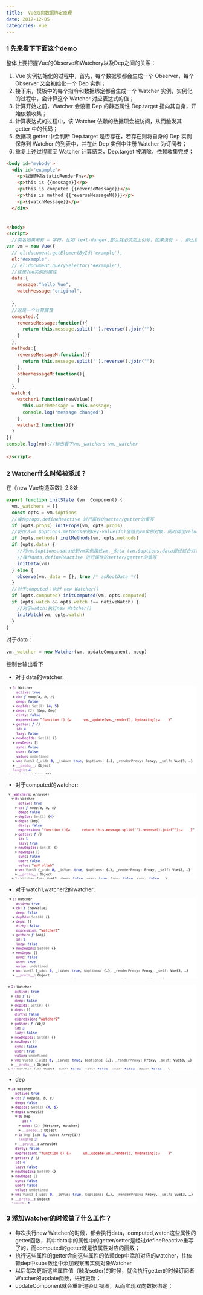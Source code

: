 ```yaml
---
title:  Vue双向数据绑定原理
date: 2017-12-05
categories: vue
---
```


### 1 先来看下下面这个demo

整体上要把握Vue的Observe和Watchery以及Dep之间的关系：

1. Vue 实例初始化的过程中，首先，每个数据项都会生成一个 Observer，每个 Observer 又会初始化一个 Dep 实例；
2. 接下来，模板中的每个指令和数据绑定都会生成一个 Watcher 实例，实例化的过程中，会计算这个 Watcher 对应表达式的值；
3. 计算开始之前，Watcher 会设置 Dep 的静态属性 Dep.target 指向其自身，开始依赖收集；
4. 计算表达式的过程中，该 Watcher 依赖的数据项会被访问，从而触发其 getter 中的代码；
5. 数据项 getter 中会判断 Dep.target 是否存在，若存在则将自身的 Dep 实例保存到 Watcher 的列表中，并在此 Dep 实例中注册 Watcher 为订阅者；
6. 重复上述过程直至 Watcher 计算结束，Dep.target 被清除，依赖收集完成；

```html
<body id='mybody'>
  <div id='example'>
    <p>我是静态staticRenderFns</p>
    <p>this is {{message}}</p>
    <p>this is computed {{reverseMessage}}</p>
    <p>this is method {{reverseMessageM()}}</p>
    <p>{{watchMessage}}</p>
  </div>
    
  
</body>
<script>
  //类名如果带有 — 字符，比如 text-danger,那么就必须加上引号，如果没有 - ，那么就不需要加引号；
var vm = new Vue({
  // el:document.getElementById('example'),
  el:"#example",
  // el:document.querySelector('#example'),
  //这是Vue实例的属性
  data:{
    message:"hello Vue",
    watchMessage:"original",
    
  },
  //这是一个计算属性
  computed:{
    reverseMessage:function(){
      return this.message.split('').reverse().join("");
    }
  },
  methods:{
    reverseMessageM:function(){
      return this.message.split('').reverse().join("");
    },
    otherMessageM:function(){
    }
  },
  watch:{
    watcher1:function(newValue){
      this.watchMessage = this.message;
      console.log('message changed')
    },
    watcher2:function(){}
  }
})
console.log(vm);//输出看下vm._watchers vm._watcher

</script>
```

### 2 Watcher什么时候被添加？

在《new Vue构造函数》2.8处

```javascript
export function initState (vm: Component) {
  vm._watchers = []
  const opts = vm.$options
  //操作props,defineReactive 进行属性的setter/getter的重写
  if (opts.props) initProps(vm, opts.props)
  //将传入vm.$options.methods中的key-value(fn)值给到vm实例对象，同时绑定value(fn)的this为vm
  if (opts.methods) initMethods(vm, opts.methods)
  if (opts.data) {
    //将vm.$options.data给到vm实例属性vm._data (vm.$options.data是经过合并策略处理过的函数)，并侦听data的变化
    //操作data,defineReactive 进行属性的setter/getter的重写
    initData(vm)
  } else {
    observe(vm._data = {}, true /* asRootData */)
  }
  //对于computed：执行 new Watcher()
  if (opts.computed) initComputed(vm, opts.computed)
  if (opts.watch && opts.watch !== nativeWatch) {
    //对于watch:执行new Watcher()
    initWatch(vm, opts.watch)
  }
}
```

对于data：

```javascript
vm._watcher = new Watcher(vm, updateComponent, noop)
```

控制台输出看下

* 对于data的watcher:

![data](../img/data.png)

* 对于computed的watcher:

![computed](../img/computed.png)

* 对于watch1,watcher2的watcher:

![watcher1](../img/watcher1.png)

![watcher2](../img/watcher2.png)

* dep

![dep](../img/dep.png)

### 3 添加Watcher的时候做了什么工作？

* 每次执行new Watcher的时候，都会执行data，computed,watch这些属性的getter函数，其中data中的属性中的getter/setter是经过defineReactive重写了的，而computed的getter就是该属性对应的函数；
* 执行这些属性的getter会向这些属性的依赖dep中添加对应的watcher，往依赖dep中subs数组中添加观察者实例对象Watcher
* 以后每次更新这些属性值（触发setter)的时候，就会执行getter的时候订阅者Watcher的update函数，进行更新；
* updateComponent就会重新渲染UI视图，从而实现双向数据绑定；